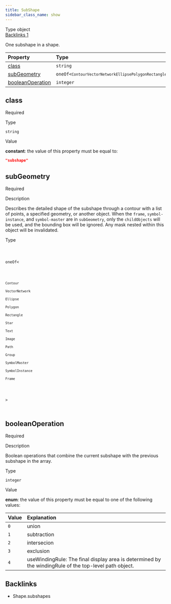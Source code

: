 ```yaml
---
title: SubShape
sidebar_class_name: show
---
```


<div className="section-badges">

<div className="badge type">
        <span className="label">Type</span>
        <span className="value">object</span>
      </div>

<a href="#backlinks" className="badge backlinks">
          <span className="label">Backlinks</span>
          <span className="value">1</span>
        </a>

</div>

One subshape in a shape.

<div className="property-preview">

<div className="property-table">

| Property                              | Type                                                                                                                                                                                                                                                                                                                                                                                                                                                                                                                                                                                                                                                                                                                                               | Required                                            |
| :------------------------------------ | :------------------------------------------------------------------------------------------------------------------------------------------------------------------------------------------------------------------------------------------------------------------------------------------------------------------------------------------------------------------------------------------------------------------------------------------------------------------------------------------------------------------------------------------------------------------------------------------------------------------------------------------------------------------------------------------------------------------------------------------------- | :-------------------------------------------------- |
| [class](#class)                       | `string`                                                                                                                                                                                                                                                                                                                                                                                                                                                                                                                                                                                                                                                                                                                                           | <span className="property-required">Required</span> |
| [subGeometry](#subgeometry)           | <code className="type-merged separate">oneOf&lt;<span className="type-merged-types separate"><Link to="contour"><code>Contour</code></Link><Link to="vector-network"><code>VectorNetwork</code></Link><Link to="ellipse"><code>Ellipse</code></Link><Link to="polygon"><code>Polygon</code></Link><Link to="rectangle"><code>Rectangle</code></Link><Link to="star"><code>Star</code></Link><Link to="text"><code>Text</code></Link><Link to="image"><code>Image</code></Link><Link to="path"><code>Path</code></Link><Link to="group"><code>Group</code></Link><Link to="symbol-master"><code>SymbolMaster</code></Link><Link to="symbol-instance"><code>SymbolInstance</code></Link><Link to="frame"><code>Frame</code></Link></span>&gt;</code> | <span className="property-required">Required</span> |
| [booleanOperation](#booleanoperation) | `integer`                                                                                                                                                                                                                                                                                                                                                                                                                                                                                                                                                                                                                                                                                                                                          | <span className="property-required">Required</span> |

</div>

</div>

<div className="property">

<div className="property-heading">

## class

<span className="property-required">Required</span>

</div>

<div className="property-item">

Type

`string`

</div>

<div className="property-item">

Value

<div className="value-description">

**constant**: the value of this property must be equal to:

```json
"subshape"
```

</div>

</div>

</div>

<div className="property">

<div className="property-heading">

## subGeometry

<span className="property-required">Required</span>

</div>

<div className="property-item">

Description

<div>

Describes the detailed shape of the subshape through a contour with a list of points, a specified geometry, or another object.
When the `frame`, `symbol-instance`, and `symbol-master` are in `subGeometry`, only the `childObjects` will be used, and the bounding box will be ignored.
Any mask nested within this object will be invalidated.

</div>

</div>

<div className="property-item">

Type

<code className="type-merged separate">

oneOf&lt;

<span className="type-merged-types separate">

<Link to="contour"><code>Contour</code></Link>

<Link to="vector-network"><code>VectorNetwork</code></Link>

<Link to="ellipse"><code>Ellipse</code></Link>

<Link to="polygon"><code>Polygon</code></Link>

<Link to="rectangle"><code>Rectangle</code></Link>

<Link to="star"><code>Star</code></Link>

<Link to="text"><code>Text</code></Link>

<Link to="image"><code>Image</code></Link>

<Link to="path"><code>Path</code></Link>

<Link to="group"><code>Group</code></Link>

<Link to="symbol-master"><code>SymbolMaster</code></Link>

<Link to="symbol-instance"><code>SymbolInstance</code></Link>

<Link to="frame"><code>Frame</code></Link>

</span>

&gt;

</code>

</div>

</div>

<div className="property">

<div className="property-heading">

## booleanOperation

<span className="property-required">Required</span>

</div>

<div className="property-item">

Description

<div>

Boolean operations that combine the current subshape with the previous subshape in the array.

</div>

</div>

<div className="property-item">

Type

`integer`

</div>

<div className="property-item">

Value

<div className="value-description">

**enum**: the value of this property must be equal to one of the following values:

| Value | Explanation                                                                                                                                   |
| :---- | :-------------------------------------------------------------------------------------------------------------------------------------------- |
| `0`   | <div className="enum-description">union</div>                                                                                                 |
| `1`   | <div className="enum-description">subtraction</div>                                                                                           |
| `2`   | <div className="enum-description">intersecion</div>                                                                                           |
| `3`   | <div className="enum-description">exclusion</div>                                                                                             |
| `4`   | <div className="enum-description">useWindingRule: The final display area is determined by the windingRule of the top-level path object.</div> |

</div>

</div>

</div>

<div id="backlinks" className="section-backlinks">

<div className="backlinks-title"><h2>Backlinks</h2></div>

<ul className="backlinks-list">

<li className="backlink">
      <Link to='/specs/vectorgraphics/shape#subshapes'>Shape.subshapes</Link>
      </li>

</ul>

</div>
